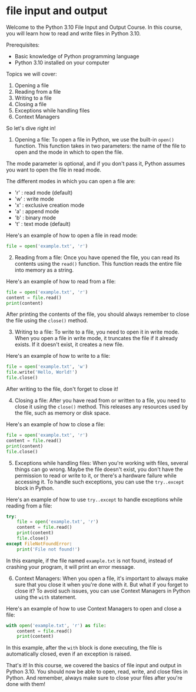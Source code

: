 
file input and output
=====================
Welcome to the Python 3.10 File Input and Output Course. In this course, you will learn how to read and write files in Python 3.10. 

Prerequisites:
- Basic knowledge of Python programming language
- Python 3.10 installed on your computer

Topics we will cover:
1. Opening a file
2. Reading from a file
3. Writing to a file
4. Closing a file
5. Exceptions while handling files
6. Context Managers

So let's dive right in!

1. Opening a file:
To open a file in Python, we use the built-in `open()` function. This function takes in two parameters: the name of the file to open and the mode in which to open the file. 

The mode parameter is optional, and if you don't pass it, Python assumes you want to open the file in read mode.

The different modes in which you can open a file are:
- 'r' : read mode (default)
- 'w' : write mode
- 'x' : exclusive creation mode
- 'a' : append mode
- 'b' : binary mode
- 't' : text mode (default)

Here's an example of how to open a file in read mode:

```python
file = open('example.txt', 'r')
```

2. Reading from a file:
Once you have opened the file, you can read its contents using the `read()` function. This function reads the entire file into memory as a string.

Here's an example of how to read from a file:

```python
file = open('example.txt', 'r')
content = file.read()
print(content)
```

After printing the contents of the file, you should always remember to close the file using the `close()` method.

3. Writing to a file:
To write to a file, you need to open it in write mode. When you open a file in write mode, it truncates the file if it already exists. If it doesn't exist, it creates a new file.

Here's an example of how to write to a file:

```python
file = open('example.txt', 'w')
file.write('Hello, World!')
file.close()
```

After writing to the file, don't forget to close it!

4. Closing a file:
After you have read from or written to a file, you need to close it using the `close()` method. This releases any resources used by the file, such as memory or disk space.

Here's an example of how to close a file:

```python
file = open('example.txt', 'r')
content = file.read()
print(content)
file.close()
```

5. Exceptions while handling files:
When you're working with files, several things can go wrong. Maybe the file doesn't exist, you don't have the permission to read or write to it, or there's a hardware failure while accessing it. To handle such exceptions, you can use the `try..except` block in Python.

Here's an example of how to use `try..except` to handle exceptions while reading from a file:

```python
try:
    file = open('example.txt', 'r')
    content = file.read()
    print(content)
    file.close()
except FileNotFoundError:
    print('File not found!')
```

In this example, if the file named `example.txt` is not found, instead of crashing your program, it will print an error message.

6. Context Managers:
When you open a file, it's important to always make sure that you close it when you're done with it. But what if you forget to close it? To avoid such issues, you can use Context Managers in Python using the `with` statement.

Here's an example of how to use Context Managers to open and close a file:

```python
with open('example.txt', 'r') as file:
    content = file.read()
    print(content)
```

In this example, after the `with` block is done executing, the file is automatically closed, even if an exception is raised.

That's it! In this course, we covered the basics of file input and output in Python 3.10. You should now be able to open, read, write, and close files in Python. And remember, always make sure to close your files after you're done with them!
